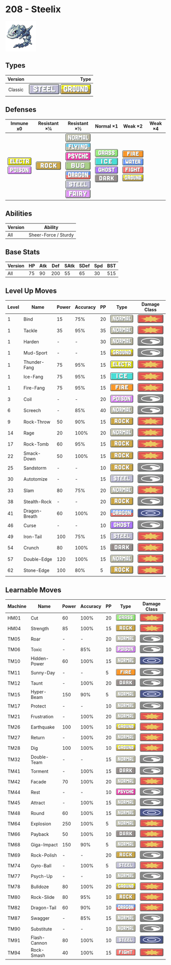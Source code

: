 # 208 - Steelix

![steelix](../img/pokemon/208.png)

## Types

| Version | Type                                                                |
| :-----: | ------------------------------------------------------------------: |
| Classic | ![steel](../img/types/steel.png) ![ground](../img/types/ground.png) |

## Defenses

| Immune x0                                                                     | Resistant ×¼                   | Resistant ×½                                                                                                                                                                                                                                                         | Normal ×1                                                                                                                                 | Weak ×2                                                                                                                                               | Weak ×4 |
| ----------------------------------------------------------------------------- | ------------------------------ | -------------------------------------------------------------------------------------------------------------------------------------------------------------------------------------------------------------------------------------------------------------------- | ----------------------------------------------------------------------------------------------------------------------------------------- | ----------------------------------------------------------------------------------------------------------------------------------------------------- | ------- |
| ![electric](../img/types/electric.png)<br/>![poison](../img/types/poison.png) | ![rock](../img/types/rock.png) | ![normal](../img/types/normal.png)<br/>![flying](../img/types/flying.png)<br/>![psychic](../img/types/psychic.png)<br/>![bug](../img/types/bug.png)<br/>![dragon](../img/types/dragon.png)<br/>![steel](../img/types/steel.png)<br/>![fairy](../img/types/fairy.png) | ![grass](../img/types/grass.png)<br/>![ice](../img/types/ice.png)<br/>![ghost](../img/types/ghost.png)<br/>![dark](../img/types/dark.png) | ![fire](../img/types/fire.png)<br/>![water](../img/types/water.png)<br/>![fighting](../img/types/fighting.png)<br/>![ground](../img/types/ground.png) |         |

## Abilities

| Version | Ability              |
| ------- | -------------------- |
| All     | Sheer-Force / Sturdy |

## Base Stats

| Version | HP | Atk | Def | SAtk | SDef | Spd | BST |
| ------- | -- | --- | --- | ---- | ---- | --- | --- |
| All     | 75 | 90  | 200 | 55   | 65   | 30  | 515 |

## Level Up Moves

| Level | Name          | Power | Accuracy | PP | Type                                   | Damage Class                           |
| ----- | ------------- | ----- | -------- | -- | -------------------------------------- | -------------------------------------- |
| 1     | Bind          | 15    | 75%      | 20 | ![normal](../img/types/normal.png)     | ![physical](../img/types/physical.png) |
| 1     | Tackle        | 35    | 95%      | 35 | ![normal](../img/types/normal.png)     | ![physical](../img/types/physical.png) |
| 1     | Harden        | -     | -        | 30 | ![normal](../img/types/normal.png)     | ![status](../img/types/status.png)     |
| 1     | Mud-Sport     | -     | -        | 15 | ![ground](../img/types/ground.png)     | ![status](../img/types/status.png)     |
| 1     | Thunder-Fang  | 75    | 95%      | 15 | ![electric](../img/types/electric.png) | ![physical](../img/types/physical.png) |
| 1     | Ice-Fang      | 75    | 95%      | 15 | ![ice](../img/types/ice.png)           | ![physical](../img/types/physical.png) |
| 1     | Fire-Fang     | 75    | 95%      | 15 | ![fire](../img/types/fire.png)         | ![physical](../img/types/physical.png) |
| 3     | Coil          | -     | -        | 20 | ![poison](../img/types/poison.png)     | ![status](../img/types/status.png)     |
| 6     | Screech       | -     | 85%      | 40 | ![normal](../img/types/normal.png)     | ![status](../img/types/status.png)     |
| 9     | Rock-Throw    | 50    | 90%      | 15 | ![rock](../img/types/rock.png)         | ![physical](../img/types/physical.png) |
| 14    | Rage          | 20    | 100%     | 20 | ![normal](../img/types/normal.png)     | ![physical](../img/types/physical.png) |
| 17    | Rock-Tomb     | 60    | 95%      | 15 | ![rock](../img/types/rock.png)         | ![physical](../img/types/physical.png) |
| 22    | Smack-Down    | 50    | 100%     | 15 | ![rock](../img/types/rock.png)         | ![physical](../img/types/physical.png) |
| 25    | Sandstorm     | -     | -        | 10 | ![rock](../img/types/rock.png)         | ![status](../img/types/status.png)     |
| 30    | Autotomize    | -     | -        | 15 | ![steel](../img/types/steel.png)       | ![status](../img/types/status.png)     |
| 33    | Slam          | 80    | 75%      | 20 | ![normal](../img/types/normal.png)     | ![physical](../img/types/physical.png) |
| 38    | Stealth-Rock  | -     | -        | 20 | ![rock](../img/types/rock.png)         | ![status](../img/types/status.png)     |
| 41    | Dragon-Breath | 60    | 100%     | 20 | ![dragon](../img/types/dragon.png)     | ![special](../img/types/special.png)   |
| 46    | Curse         | -     | -        | 10 | ![ghost](../img/types/ghost.png)       | ![status](../img/types/status.png)     |
| 49    | Iron-Tail     | 100   | 75%      | 15 | ![steel](../img/types/steel.png)       | ![physical](../img/types/physical.png) |
| 54    | Crunch        | 80    | 100%     | 15 | ![dark](../img/types/dark.png)         | ![physical](../img/types/physical.png) |
| 57    | Double-Edge   | 120   | 100%     | 15 | ![normal](../img/types/normal.png)     | ![physical](../img/types/physical.png) |
| 62    | Stone-Edge    | 100   | 80%      | 5  | ![rock](../img/types/rock.png)         | ![physical](../img/types/physical.png) |

## Learnable Moves

| Machine | Name         | Power | Accuracy | PP | Type                                   | Damage Class                           |
| ------- | ------------ | ----- | -------- | -- | -------------------------------------- | -------------------------------------- |
| HM01    | Cut          | 60    | 100%     | 20 | ![grass](../img/types/grass.png)       | ![physical](../img/types/physical.png) |
| HM04    | Strength     | 85    | 100%     | 15 | ![rock](../img/types/rock.png)         | ![physical](../img/types/physical.png) |
| TM05    | Roar         | -     | -        | 20 | ![normal](../img/types/normal.png)     | ![status](../img/types/status.png)     |
| TM06    | Toxic        | -     | 85%      | 10 | ![poison](../img/types/poison.png)     | ![status](../img/types/status.png)     |
| TM10    | Hidden-Power | 60    | 100%     | 15 | ![normal](../img/types/normal.png)     | ![special](../img/types/special.png)   |
| TM11    | Sunny-Day    | -     | -        | 5  | ![fire](../img/types/fire.png)         | ![status](../img/types/status.png)     |
| TM12    | Taunt        | -     | 100%     | 20 | ![dark](../img/types/dark.png)         | ![status](../img/types/status.png)     |
| TM15    | Hyper-Beam   | 150   | 90%      | 5  | ![normal](../img/types/normal.png)     | ![special](../img/types/special.png)   |
| TM17    | Protect      | -     | -        | 10 | ![normal](../img/types/normal.png)     | ![status](../img/types/status.png)     |
| TM21    | Frustration  | -     | 100%     | 20 | ![normal](../img/types/normal.png)     | ![physical](../img/types/physical.png) |
| TM26    | Earthquake   | 100   | 100%     | 10 | ![ground](../img/types/ground.png)     | ![physical](../img/types/physical.png) |
| TM27    | Return       | -     | 100%     | 20 | ![normal](../img/types/normal.png)     | ![physical](../img/types/physical.png) |
| TM28    | Dig          | 100   | 100%     | 10 | ![ground](../img/types/ground.png)     | ![physical](../img/types/physical.png) |
| TM32    | Double-Team  | -     | -        | 15 | ![normal](../img/types/normal.png)     | ![status](../img/types/status.png)     |
| TM41    | Torment      | -     | 100%     | 15 | ![dark](../img/types/dark.png)         | ![status](../img/types/status.png)     |
| TM42    | Facade       | 70    | 100%     | 20 | ![normal](../img/types/normal.png)     | ![physical](../img/types/physical.png) |
| TM44    | Rest         | -     | -        | 10 | ![psychic](../img/types/psychic.png)   | ![status](../img/types/status.png)     |
| TM45    | Attract      | -     | 100%     | 15 | ![normal](../img/types/normal.png)     | ![status](../img/types/status.png)     |
| TM48    | Round        | 60    | 100%     | 15 | ![normal](../img/types/normal.png)     | ![special](../img/types/special.png)   |
| TM64    | Explosion    | 250   | 100%     | 5  | ![normal](../img/types/normal.png)     | ![physical](../img/types/physical.png) |
| TM66    | Payback      | 50    | 100%     | 10 | ![dark](../img/types/dark.png)         | ![physical](../img/types/physical.png) |
| TM68    | Giga-Impact  | 150   | 90%      | 5  | ![normal](../img/types/normal.png)     | ![physical](../img/types/physical.png) |
| TM69    | Rock-Polish  | -     | -        | 20 | ![rock](../img/types/rock.png)         | ![status](../img/types/status.png)     |
| TM74    | Gyro-Ball    | -     | 100%     | 5  | ![steel](../img/types/steel.png)       | ![physical](../img/types/physical.png) |
| TM77    | Psych-Up     | -     | -        | 10 | ![normal](../img/types/normal.png)     | ![status](../img/types/status.png)     |
| TM78    | Bulldoze     | 80    | 100%     | 20 | ![ground](../img/types/ground.png)     | ![physical](../img/types/physical.png) |
| TM80    | Rock-Slide   | 80    | 95%      | 10 | ![rock](../img/types/rock.png)         | ![physical](../img/types/physical.png) |
| TM82    | Dragon-Tail  | 60    | 90%      | 10 | ![dragon](../img/types/dragon.png)     | ![physical](../img/types/physical.png) |
| TM87    | Swagger      | -     | 85%      | 15 | ![normal](../img/types/normal.png)     | ![status](../img/types/status.png)     |
| TM90    | Substitute   | -     | -        | 10 | ![normal](../img/types/normal.png)     | ![status](../img/types/status.png)     |
| TM91    | Flash-Cannon | 80    | 100%     | 10 | ![steel](../img/types/steel.png)       | ![special](../img/types/special.png)   |
| TM94    | Rock-Smash   | 40    | 100%     | 15 | ![fighting](../img/types/fighting.png) | ![physical](../img/types/physical.png) |